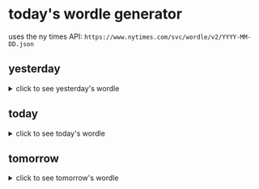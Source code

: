 # today's wordle generator

uses the ny times API: `https://www.nytimes.com/svc/wordle/v2/YYYY-MM-DD.json`

## yesterday

<details>
    <summary>click to see yesterday's wordle</summary>

    carol

</details>

## today

<details>
    <summary>click to see today's wordle</summary>

    right

</details>

## tomorrow

<details>
    <summary>click to see tomorrow's wordle</summary>

    rocky

</details>
